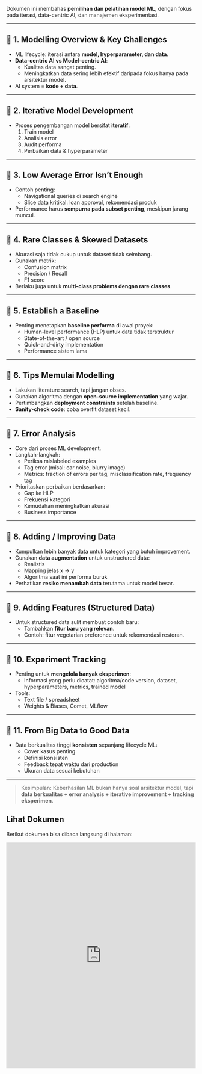 Dokumen ini membahas **pemilihan dan pelatihan model ML**, dengan fokus pada iterasi, data-centric AI, dan manajemen eksperimentasi.

---

## 📌 1. Modelling Overview & Key Challenges
- ML lifecycle: iterasi antara **model, hyperparameter, dan data**.
- **Data-centric AI vs Model-centric AI**:
  - Kualitas data sangat penting.
  - Meningkatkan data sering lebih efektif daripada fokus hanya pada arsitektur model.
- AI system = **kode + data**.

---

## 📌 2. Iterative Model Development
- Proses pengembangan model bersifat **iteratif**:
  1. Train model
  2. Analisis error
  3. Audit performa
  4. Perbaikan data & hyperparameter

---

## 📌 3. Low Average Error Isn’t Enough
- Contoh penting:
  - Navigational queries di search engine
  - Slice data kritikal: loan approval, rekomendasi produk
- Performance harus **sempurna pada subset penting**, meskipun jarang muncul.

---

## 📌 4. Rare Classes & Skewed Datasets
- Akurasi saja tidak cukup untuk dataset tidak seimbang.
- Gunakan metrik:
  - Confusion matrix
  - Precision / Recall
  - F1 score
- Berlaku juga untuk **multi-class problems dengan rare classes**.

---

## 📌 5. Establish a Baseline
- Penting menetapkan **baseline performa** di awal proyek:
  - Human-level performance (HLP) untuk data tidak terstruktur
  - State-of-the-art / open source
  - Quick-and-dirty implementation
  - Performance sistem lama

---

## 📌 6. Tips Memulai Modelling
- Lakukan literature search, tapi jangan obses.
- Gunakan algoritma dengan **open-source implementation** yang wajar.
- Pertimbangkan **deployment constraints** setelah baseline.
- **Sanity-check code**: coba overfit dataset kecil.

---

## 📌 7. Error Analysis
- Core dari proses ML development.
- Langkah-langkah:
  - Periksa mislabeled examples
  - Tag error (misal: car noise, blurry image)
  - Metrics: fraction of errors per tag, misclassification rate, frequency tag
- Prioritaskan perbaikan berdasarkan:
  - Gap ke HLP
  - Frekuensi kategori
  - Kemudahan meningkatkan akurasi
  - Business importance

---

## 📌 8. Adding / Improving Data
- Kumpulkan lebih banyak data untuk kategori yang butuh improvement.
- Gunakan **data augmentation** untuk unstructured data:
  - Realistis
  - Mapping jelas x → y
  - Algoritma saat ini performa buruk
- Perhatikan **resiko menambah data** terutama untuk model besar.

---

## 📌 9. Adding Features (Structured Data)
- Untuk structured data sulit membuat contoh baru:
  - Tambahkan **fitur baru yang relevan**.
  - Contoh: fitur vegetarian preference untuk rekomendasi restoran.

---

## 📌 10. Experiment Tracking
- Penting untuk **mengelola banyak eksperimen**:
  - Informasi yang perlu dicatat: algoritma/code version, dataset, hyperparameters, metrics, trained model
- Tools:
  - Text file / spreadsheet
  - Weights & Biases, Comet, MLflow

---

## 📌 11. From Big Data to Good Data
- Data berkualitas tinggi **konsisten** sepanjang lifecycle ML:
  - Cover kasus penting
  - Definisi konsisten
  - Feedback tepat waktu dari production
  - Ukuran data sesuai kebutuhan

---

> Kesimpulan: Keberhasilan ML bukan hanya soal arsitektur model, tapi **data berkualitas + error analysis + iterative improvement + tracking eksperimen**.


## Lihat Dokumen

Berikut dokumen bisa dibaca langsung di halaman:

<iframe
  src="https://drive.google.com/file/d/14SWn3LB39waOc5YAguxOVeJTkrj0POHR/preview"
  width="100%"
  height="600px"
  style="border: none;">
</iframe>
